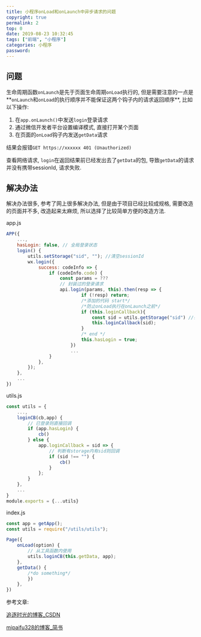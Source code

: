 ```yaml
---
title: 小程序onLoad和onLaunch中异步请求的问题
copyright: true
permalink: 2
top: 0
date: 2019-08-23 10:32:45
tags: ["前端", "小程序"]
categories: 小程序
password:
---
```


## 问题

生命周期函数`onLaunch`是先于页面生命周期`onLoad`执行的, 但是需要注意的一点是**`onLaunch`和`onLoad`的执行顺序并不能保证这两个钩子内的请求返回顺序**, 比如以下操作: 

1. 在`app.onLaunch()`中发送`login`登录请求
2. 通过微信开发者平台设置编译模式, 直接打开某个页面
3. 在页面的`onLoad`钩子内发送`getData`请求

结果会报错`GET https://xxxxxx 401 (Unauthorized)`

查看网络请求, `login`在返回结果前已经发出去了`getData`的包, 导致`getData`的请求并没有携带sessionId, 请求失败.

<!--more-->

## 解决办法

解决办法很多, 参考了网上很多解决办法, 但是由于项目已经比较成规格, 需要改造的页面并不多, 改造起来太麻烦, 所以选择了比较简单方便的改造方法.

app.js

```js
APP({
	...,
    hasLogin: false, // 全局登录状态
	login() {
		utils.setStorage("sid", ""); //清空sessionId
		wx.login({
			success: codeInfo => {
				if (codeInfo.code) {
                    const params = ???
                    // 封装过的登录请求
					api.login(params, this).then(resp => {
							if (!resp) return;
                        	/*添加的代码 start*/
							/*防止onLoad执行在onLaunch之前*/
							if (this.loginCallback){
							    const sid = utils.getStorage("sid") //在封装的登录请求里通过request header 获取sid并储存在storage内
								this.loginCallback(sid);
							}
							/* end */
                        	this.hasLogin = true;
						})
						...
				}
			},
		});
	},
	...
})
```

utils.js

```js
const utils = {
    ...,
    loginCB(cb,app) {
        // 已登录则直接回调
        if (app.hasLogin) {
            cb()
        } else {
            app.loginCallback = sid => {
                // 判断有storage内有sid则回调
                if (sid !== "") {
                    cb()
                }
            };
        }
    },
    ...
}
module.exports = {...utils}
```

index.js

```js
const app = getApp();
const utils = require("/utils/utils");

Page({
    onLoad(option) {
        // 从工具函数内使用
		utils.loginCB(this.getData, app);
	},
	getData() {
		/*do something*/
		})
	},
})
```





参考文章:

[追逐时光的博客_CSDN](https://www.cnblogs.com/Can-daydayup/p/10614399.html)

[mipaifu328的博客_简书](https://www.jianshu.com/p/aaf65625fc9d)